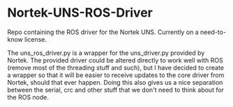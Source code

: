 # Nortek-UNS-ROS-Driver
Repo containing the ROS driver for the Nortek UNS. Currently on a need-to-know license.

The uns_ros_driver.py is a wrapper for the uns_driver.py provided by Nortek. The provided driver
could be altered directly to work well with ROS (remove most of the threading stuff and such), but
I have decided to create a wrapper so that it will be easier to receive updates to the core driver
from Nortek, should that ever happen. Doing this also gives us a nice separation between the serial,
crc and other stuff that we don't need to think about for the ROS node.
